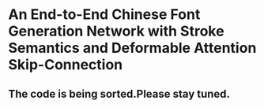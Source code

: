 # An End-to-End Chinese Font Generation Network with Stroke Semantics and Deformable Attention Skip-Connection
## The code is being sorted.Please stay tuned.
